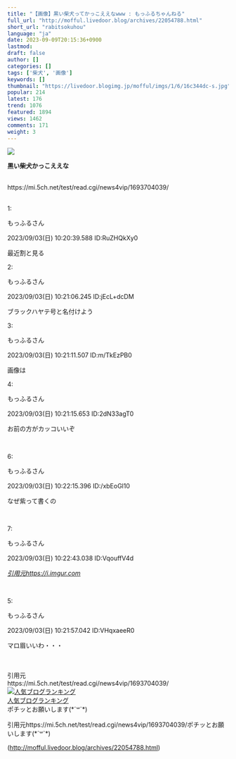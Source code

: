 ```yaml
---
title: "【画像】黒い柴犬ってかっこええなwww : もっふるちゃんねる"
full_url: "http://mofful.livedoor.blog/archives/22054788.html"
short_url: "rabitsokuhou"
language: "ja"
date: 2023-09-09T20:15:36+0900
lastmod: 
draft: false
author: []
categories: []
tags: ['柴犬', '画像']
keywords: []
thumbnail: "https://livedoor.blogimg.jp/mofful/imgs/1/6/16c344dc-s.jpg"
popular: 214
latest: 176
trend: 1076
featured: 1894
views: 1462
comments: 171
weight: 3
---
```


![](https://livedoor.blogimg.jp/mofful/imgs/1/6/16c344dc-s.jpg)

<div><p><b><p>黒い柴犬かっこええな</p></b><br> https://mi.5ch.net/test/read.cgi/news4vip/1693704039/</p><p class='t_h'><br>1: <p>もっふるさん</p> <p> 2023/09/03(日) 10:20:39.588 ID:RuZHQkXy0</p></p><p class='t_b'> 最近割と見る </p><p class='t_h'>2: <p>もっふるさん</p> <p> 2023/09/03(日) 10:21:06.245 ID:jEcL+dcDM</p></p><p class='t_b'> ブラックハヤテ号と名付けよう </p><p class='t_h'>3: <p>もっふるさん</p> <p> 2023/09/03(日) 10:21:11.507 ID:m/TkEzPB0</p></p><p class='t_b'> 画像は </p><p class='t_h'>4: <p>もっふるさん</p> <p> 2023/09/03(日) 10:21:15.653 ID:2dN33agT0</p></p> <p class='t_b'> お前の方がカッコいいぞ </p><br> <p class='t_h'>6: <p>もっふるさん</p> <p> 2023/09/03(日) 10:22:15.396 ID:/xbEoGl10</p></p> <p class='t_b'> なぜ紫って書くの </p><br> <p class='t_h'>7: <p>もっふるさん</p> <p> 2023/09/03(日) 10:22:43.038 ID:VqouffV4d</p></p> <a title='' target='_blank' href='https://i.imgur.com/RIp6zTI.jpg'><i><p>引用元https://i.imgur.com<br></p></i></a><br> <p class='t_h'>5: <p>もっふるさん</p> <p> 2023/09/03(日) 10:21:57.042 ID:VHqxaeeR0</p></p> <p class='t_b'> マロ眉いいわ・・・ </p><br> <br>引用元<br>https://mi.5ch.net/test/read.cgi/news4vip/1693704039/<br><a href='//blog.with2.net/link/?2036932'><img title='人気ブログランキング' src='https://blog.with2.net/img/banner/banner_21.gif'></a><br><a href='//blog.with2.net/link/?2036932'>人気ブログランキング</a><br>ポチッとお願いします(*´꒳`*)<br><img alt='' src='https://www11.a8.net/0.gif?a8mat=3BDUGQ+4RHMA+2HOM+BS629' height='1' width='1' border='0'> <p>引用元https://mi.5ch.net/test/read.cgi/news4vip/1693704039/ポチッとお願いします(*´꒳`*)</p></div>

(http://mofful.livedoor.blog/archives/22054788.html)
